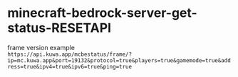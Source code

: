 # minecraft-bedrock-server-get-status-RESETAPI
frame version example<br>
`https://api.kuwa.app/mcbestatus/frame/?ip=mc.kuwa.app&port=19132&protocol=true&players=true&gamemode=true&address=true&ipv4=true&ipv6=true&ping=true`
